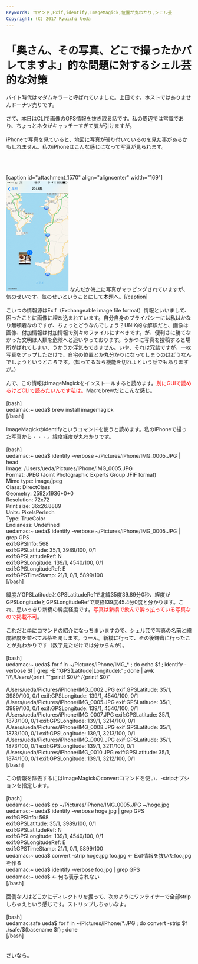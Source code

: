 ```yaml
---
Keywords: コマンド,Exif,identify,ImageMagick,位置が丸わかり,シェル芸
Copyright: (C) 2017 Ryuichi Ueda
---
```


# 「奥さん、その写真、どこで撮ったかバレてますよ」的な問題に対するシェル芸的な対策
バイト時代はマダムキラーと呼ばれていました。上田です。ホストではありませんドーナツ売りです。<br />
<br />
さて、本日はCLIで画像のGPS情報を抜き取る話です。私の周辺では常識であり、ちょっとネタがキャッチーすぎて気が引けますが。<br />
<br />
iPhoneで写真を見ていると、地図に写真が張り付いているのを見た事があるかもしれません。私のiPhoneはこんな感じになって写真が見られます。<br />
<br />
<!--more--><br />
<br />
[caption id="attachment_1570" align="aligncenter" width="169"]<a href="写真-2013-11-15-19-47-45.png"><img src="写真-2013-11-15-19-47-45-169x300.png" alt="なんだか海上にカフェで撮ったパンとコーヒーの写真がマッピングされていますが、気のせいということにして本題へ。" width="169" height="300" class="size-medium wp-image-1570" /></a> なんだか海上に写真がマッピングされていますが、気のせいです。気のせいということにして本題へ。[/caption]<br />
<br />
こいつの情報源はExif（Exchangeable image file format）情報といいまして、困ったことに画像に埋め込まれています。自分自身のプライバシーには私はかなり無頓着なのですが、ちょっとどうなんでしょう？UNIX的な解釈だと、画像は画像、付加情報は付加情報で別々のファイルにすべきです。が、便利さに勝てなかった文明は人類を危険へと追いやっております。うかつに写真を投稿すると場所がばれてしまい、うかうか浮気もできません。いや、それは冗談ですが、一枚写真をアップしただけで、自宅の位置とか丸分かりになってしまうのはどうなんでしょうというところです。（知ってるなら機能を切れよという話でもありますが。）<br />
<br />
んで、この情報はImageMagickをインストールすると読めます。<span style="color:red">別にGUIで読めるけどCLIで読みたいんです私は。</span>Macでbrewだとこんな感じ。<br />
<br />
[bash]<br />
uedamac:~ ueda$ brew install imagemagick<br />
[/bash]<br />
<br />
ImageMagickのidentifyというコマンドを使うと読めます。私のiPhoneで撮った写真から・・・。緯度経度が丸わかりです。<br />
<br />
[bash]<br />
uedamac:~ ueda$ identify -verbose ~/Pictures/iPhone/IMG_0005.JPG | head<br />
Image: /Users/ueda/Pictures/iPhone/IMG_0005.JPG<br />
 Format: JPEG (Joint Photographic Experts Group JFIF format)<br />
 Mime type: image/jpeg<br />
 Class: DirectClass<br />
 Geometry: 2592x1936+0+0<br />
 Resolution: 72x72<br />
 Print size: 36x26.8889<br />
 Units: PixelsPerInch<br />
 Type: TrueColor<br />
 Endianess: Undefined<br />
uedamac:~ ueda$ identify -verbose ~/Pictures/iPhone/IMG_0005.JPG | grep GPS<br />
 exif:GPSInfo: 568<br />
 exif:GPSLatitude: 35/1, 3989/100, 0/1<br />
 exif:GPSLatitudeRef: N<br />
 exif:GPSLongitude: 139/1, 4540/100, 0/1<br />
 exif:GPSLongitudeRef: E<br />
 exif:GPSTimeStamp: 21/1, 0/1, 5899/100<br />
[/bash]<br />
<br />
緯度がGPSLatitudeとGPSLatitudeRefで北緯35度39.89分0秒、経度がGPSLongitudeとGPSLongitudeRefで東経139度45.4分0度と分かります。これ、思いっきり新橋の緯度経度です。<span style="color:red">写真は新橋で飲んで酔っ払っている写真なので掲載不可</span>。<br />
<br />
これだと単にコマンドの紹介になっちまいますので、シェル芸で写真の名前と緯度経度を並べてお茶を濁します。うーん。新橋に行って、その後鎌倉に行ったことが丸わかりです（数字見ただけでは分からんが）。<br />
<br />
[bash]<br />
uedamac:~ ueda$ for f in ~/Pictures/iPhone/IMG_* ; do echo $f ; identify -verbose $f | grep -E ':GPS(Latitude|Longitude):' ; done | awk '/\\/Users/{print &quot;&quot;;printf $0}/^ /{printf $0}' <br />
<br />
/Users/ueda/Pictures/iPhone/IMG_0002.JPG exif:GPSLatitude: 35/1, 3989/100, 0/1 exif:GPSLongitude: 139/1, 4540/100, 0/1<br />
/Users/ueda/Pictures/iPhone/IMG_0005.JPG exif:GPSLatitude: 35/1, 3989/100, 0/1 exif:GPSLongitude: 139/1, 4540/100, 0/1<br />
/Users/ueda/Pictures/iPhone/IMG_0007.JPG exif:GPSLatitude: 35/1, 1873/100, 0/1 exif:GPSLongitude: 139/1, 3214/100, 0/1<br />
/Users/ueda/Pictures/iPhone/IMG_0008.JPG exif:GPSLatitude: 35/1, 1873/100, 0/1 exif:GPSLongitude: 139/1, 3213/100, 0/1<br />
/Users/ueda/Pictures/iPhone/IMG_0009.JPG exif:GPSLatitude: 35/1, 1873/100, 0/1 exif:GPSLongitude: 139/1, 3211/100, 0/1<br />
/Users/ueda/Pictures/iPhone/IMG_0010.JPG exif:GPSLatitude: 35/1, 1874/100, 0/1 exif:GPSLongitude: 139/1, 3212/100, 0/1<br />
[/bash]<br />
<br />
この情報を除去するにはImageMagickのconvertコマンドを使い、-stripオプションを指定します。<br />
<br />
[bash]<br />
uedamac:~ ueda$ cp ~/Pictures/iPhone/IMG_0005.JPG ~/hoge.jpg<br />
uedamac:~ ueda$ identify -verbose hoge.jpg | grep GPS<br />
 exif:GPSInfo: 568<br />
 exif:GPSLatitude: 35/1, 3989/100, 0/1<br />
 exif:GPSLatitudeRef: N<br />
 exif:GPSLongitude: 139/1, 4540/100, 0/1<br />
 exif:GPSLongitudeRef: E<br />
 exif:GPSTimeStamp: 21/1, 0/1, 5899/100<br />
uedamac:~ ueda$ convert -strip hoge.jpg foo.jpg &lt;- Exif情報を抜いたfoo.jpgを作る<br />
uedamac:~ ueda$ identify -verbose foo.jpg | grep GPS<br />
uedamac:~ ueda$ &lt;- 何も表示されない<br />
[/bash]<br />
<br />
面倒な人はどこかにディレクトリを掘って、次のようにワンライナーで全部stripしちゃえという感じです。ストリップしちゃいなよ。<br />
<br />
[bash]<br />
uedamac:safe ueda$ for f in ~/Pictures/iPhone/*.JPG ; do convert -strip $f ./safe/$(basename $f) ; done<br />
[/bash]<br />
<br />
<br />
さいなら。

